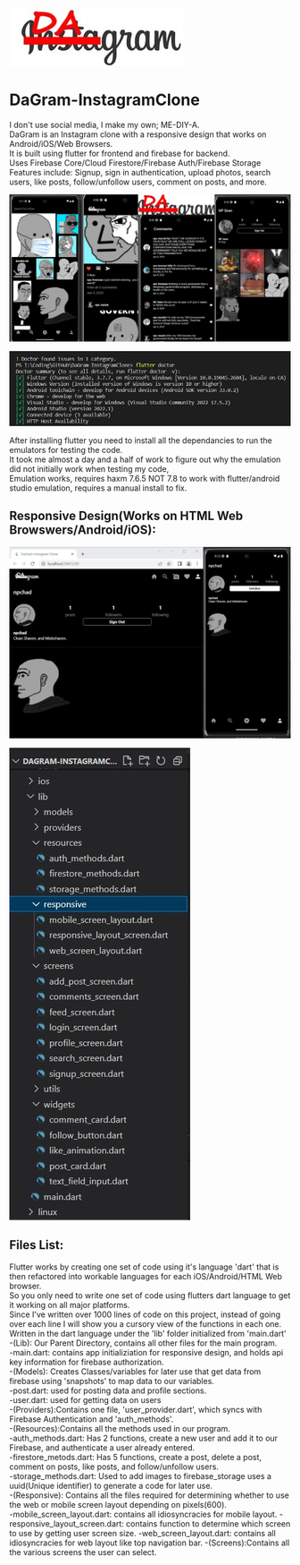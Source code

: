 <p align="left">  
<img src="https://github.com/evilusean/DaGram-InstagramClone/blob/main/Images/DaGram.jpg?raw=true"</left>  
</p>

# DaGram-InstagramClone

I don't use social media, I make my own; ME-DIY-A. </br>
DaGram is an Instagram clone with a responsive design that works on Android/iOS/Web Browsers. </br>
It is built using flutter for frontend and firebase for backend. </br>
Uses Firebase Core/Cloud Firestore/Firebase Auth/Firebase Storage </br>
Features include: Signup, sign in authentication, upload photos, search users, like posts, follow/unfollow users, comment on posts, and more.

<p align="center">  
<img src="https://github.com/evilusean/DaGram-InstagramClone/blob/main/Images/DemoPics/ProjectDisplay.jpg?raw=true"</center>  
</p>

<p align="left">  
<img src="https://github.com/evilusean/DaGram-InstagramClone/blob/main/Images/flutter%20doctor.jpg?raw=true"</left>  
</p>

After installing flutter you need to install all the dependancies to run the emulators for testing the code. </br>
It took me almost a day and a half of work to figure out why the emulation did not initially work when testing my code, </br>
Emulation works, requires haxm 7.6.5 NOT 7.8 to work with flutter/android studio emulation, requires a manual install to fix. </br>

## Responsive Design(Works on HTML Web Browswers/Android/iOS):

<img src="https://github.com/evilusean/DaGram-InstagramClone/blob/main/Images/DemoPics/FinalResponsive.jpg?raw=true" width="600">

<p align="left">  
<img src="https://raw.githubusercontent.com/evilusean/DaGram-InstagramClone/main/Images/DemoPics/FilesList.jpg"</left>  
</p>

## Files List:

Flutter works by creating one set of code using it's language 'dart' that is then refactored into workable languages for each iOS/Android/HTML Web browser. <br>
So you only need to write one set of code using flutters dart language to get it working on all major platforms. </br>
Since I've written over 1000 lines of code on this project, instead of going over each line I will show you a cursory view of the functions in each one. Written in the dart language under the 'lib' folder initialized from 'main.dart' </br>
-(Lib): Our Parent Directory, contains all other files for the main program. </br>
  -main.dart: contains app initializiation for responsive design, and holds api key information for firebase authorization. </br>
-(Models): Creates Classes/variables for later use that get data from firebase using 'snapshots' to map data to our variables. </br>
  -post.dart: used for posting data and profile sections. </br>
  -user.dart: used for getting data on users </br>
-(Providers):Contains one file, 'user_provider.dart', which syncs with Firebase Authentication and 'auth_methods'. </br>
-(Resources):Contains all the methods used in our program. </br>
  -auth_methods.dart: Has 2 functions, create a new user and add it to our Firebase, and authenticate a user already entered. </br>
  -firestore_metods.dart: Has 5 functions, create a post, delete a post, comment on posts, like posts, and follow/unfollow users. </br>
  -storage_methods.dart: Used to add images to firebase_storage uses a uuid(Unique identifier) to generate a code for later use. </br>
-(Responsive): Contains all the files required for determining whether to use the web or mobile screen layout depending on pixels(600). </br>
  -mobile_screen_layout.dart: contains all idiosyncracies for mobile layout.
  -responsive_layout_screen.dart: contains function to determine which screen to use by getting user screen size.
  -web_screen_layout.dart: contains all idiosyncracies for web layout like top navigation bar.
-(Screens):Contains all the various screens the user can select.





